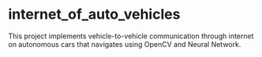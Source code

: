 # internet_of_auto_vehicles
This project implements vehicle-to-vehicle communication through internet on autonomous cars that navigates using OpenCV and Neural Network.
